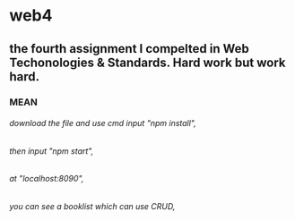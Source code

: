 # web4
## the fourth assignment I compelted in Web Techonologies & Standards. Hard work but work hard.
### MEAN
###### download the file and use cmd input "npm install",
###### then input "npm start",
###### at "localhost:8090",
###### you can see a booklist which can use CRUD,
